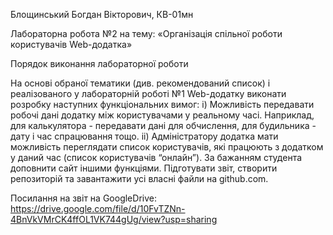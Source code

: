 ﻿Блощинський Богдан Вікторович, КВ-01мн

Лабораторна робота №2 на тему: «Організація спільної роботи користувачів Web-додатка»

Порядок виконання лабораторної роботи

На основі обраної тематики (див. рекомендований список) і реалізованого у лабораторній роботі №1 Web-додатку виконати розробку наступних функціональних вимог:
	i) Можливість передавати робочі дані додатку між користувачами у реальному часі. Наприклад, для калькулятора - передавати дані для обчислення, для будильника - дату і час спрацювання тощо.
	ii) Адміністратору додатка мати можливість переглядати список користувачів, які працюють з додатком у даний час (список користувачів “онлайн”).
За бажанням студента доповнити сайт іншими функціями. Підготувати звіт, створити репозиторій та завантажити усі власні файли на github.com.

Посилання на звіт на GoogleDrive:
https://drive.google.com/file/d/10FvTZNn-4BnVkVMrCK4ffOL1VK744gUg/view?usp=sharing